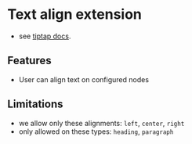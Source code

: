 # Text align extension

- see [tiptap docs](https://tiptap.dev/api/extensions/text-align).

## Features
- User can align text on configured nodes

## Limitations
- we allow only these alignments: `left`, `center`, `right`
- only allowed on these types: `heading`, `paragraph`
